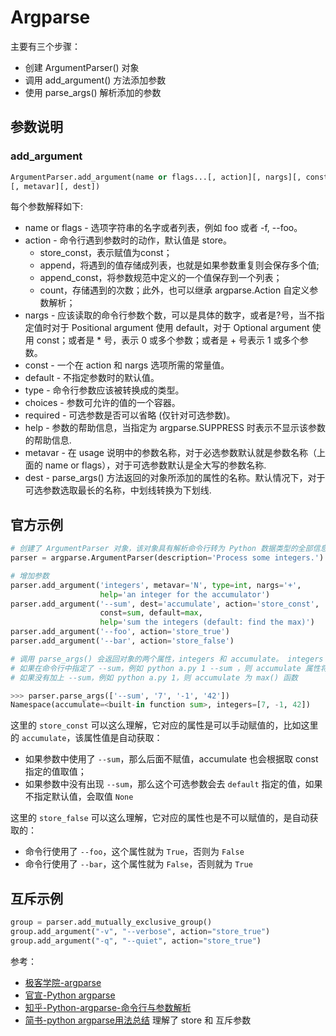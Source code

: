 # Argparse

主要有三个步骤：

- 创建 ArgumentParser() 对象
- 调用 add_argument() 方法添加参数
- 使用 parse_args() 解析添加的参数

## 参数说明

### add_argument

```python
ArgumentParser.add_argument(name or flags...[, action][, nargs][, const][, default][, type][, choices][, required][, help]
[, metavar][, dest])
```

每个参数解释如下:

- name or flags - 选项字符串的名字或者列表，例如 foo 或者 -f, --foo。
- action - 命令行遇到参数时的动作，默认值是 store。
    - store_const，表示赋值为const；
    - append，将遇到的值存储成列表，也就是如果参数重复则会保存多个值;
    - append_const，将参数规范中定义的一个值保存到一个列表；
    - count，存储遇到的次数；此外，也可以继承 argparse.Action 自定义参数解析；
- nargs - 应该读取的命令行参数个数，可以是具体的数字，或者是?号，当不指定值时对于 Positional argument 使用 default，对于 Optional argument 使用 const；或者是 * 号，表示 0 或多个参数；或者是 + 号表示 1 或多个参数。
- const - 一个在 action 和 nargs 选项所需的常量值。
- default - 不指定参数时的默认值。
- type - 命令行参数应该被转换成的类型。
- choices - 参数可允许的值的一个容器。
- required - 可选参数是否可以省略 (仅针对可选参数)。
- help - 参数的帮助信息，当指定为 argparse.SUPPRESS 时表示不显示该参数的帮助信息.
- metavar - 在 usage 说明中的参数名称，对于必选参数默认就是参数名称（上面的 name or flags），对于可选参数默认是全大写的参数名称.
- dest - parse_args() 方法返回的对象所添加的属性的名称。默认情况下，对于可选参数选取最长的名称，中划线转换为下划线.

## 官方示例

```python
# 创建了 ArgumentParser 对象，该对象具有解析命令行转为 Python 数据类型的全部信息
parser = argparse.ArgumentParser(description='Process some integers.')

# 增加参数
parser.add_argument('integers', metavar='N', type=int, nargs='+',
                    help='an integer for the accumulator')
parser.add_argument('--sum', dest='accumulate', action='store_const',
                    const=sum, default=max,
                    help='sum the integers (default: find the max)')
parser.add_argument('--foo', action='store_true')
parser.add_argument('--bar', action='store_false')

# 调用 parse_args() 会返回对象的两个属性，integers 和 accumulate。 integers 属性是一个列表
# 如果在命令行中指定了 --sum，例如 python a.py 1 --sum ，则 accumulate 属性将是 sum() 函数，
# 如果没有加上 --sum，例如 python a.py 1，则 accumulate 为 max() 函数

>>> parser.parse_args(['--sum', '7', '-1', '42'])
Namespace(accumulate=<built-in function sum>, integers=[7, -1, 42])

```

这里的 `store_const` 可以这么理解，它对应的属性是可以手动赋值的，比如这里的 `accumulate`，该属性值是自动获取：
- 如果参数中使用了 `--sum`，那么后面不赋值，accumulate 也会根据取 const 指定的值取值；
- 如果参数中没有出现 `--sum`，那么这个可选参数会去 `default` 指定的值，如果不指定默认值，会取值 `None`

这里的 `store_false` 可以这么理解，它对应的属性也是不可以赋值的，是自动获取的：
- 命令行使用了 `--foo`，这个属性就为 `True`，否则为 `False`
- 命令行使用了 `--bar`，这个属性就为 `False`，否则就为 `True`

## 互斥示例

```python
group = parser.add_mutually_exclusive_group()
group.add_argument("-v", "--verbose", action="store_true")
group.add_argument("-q", "--quiet", action="store_true")
```

参考：

- [极客学院-argparse](http://wiki.jikexueyuan.com/project/explore-python/Standard-Modules/argparse.html)
- [官宣-Python argparse](https://docs.python.org/3/library/argparse.html)
- [知乎-Python-argparse-命令行与参数解析](https://zhuanlan.zhihu.com/p/34395749)
- [简书-python argparse用法总结](https://www.jianshu.com/p/fef2d215b91d) 理解了 store 和 互斥参数